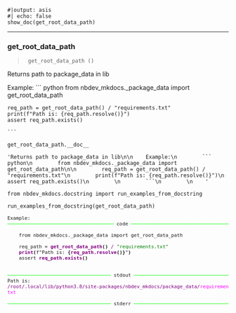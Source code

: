 <!-- WARNING: THIS FILE WAS AUTOGENERATED! DO NOT EDIT! -->


```
#|output: asis
#| echo: false
show_doc(get_root_data_path)
```




---

### get_root_data_path

>      get_root_data_path ()

Returns path to package_data in lib

Example:
    ``` python
    from nbdev_mkdocs._package_data import get_root_data_path

    req_path = get_root_data_path() / "requirements.txt"
    print(f"Path is: {req_path.resolve()}")
    assert req_path.exists()

    ```




```
get_root_data_path.__doc__
```




    'Returns path to package_data in lib\n\n    Example:\n        ``` python\n        from nbdev_mkdocs._package_data import get_root_data_path\n\n        req_path = get_root_data_path() / "requirements.txt"\n        print(f"Path is: {req_path.resolve()}")\n        assert req_path.exists()\n        \n        ```\n        \n    '




```
from nbdev_mkdocs.docstring import run_examples_from_docstring
```


```
run_examples_from_docstring(get_root_data_path)
```


<pre style="white-space:pre;overflow-x:auto;line-height:normal;font-family:Menlo,'DejaVu Sans Mono',consolas,'Courier New',monospace;font-size:.68rem">Example:
<span style="color: #00ff00; text-decoration-color: #00ff00">───────────────────────────────────── </span>code<span style="color: #00ff00; text-decoration-color: #00ff00"> ─────────────────────────────────────</span>

    from nbdev_mkdocs._package_data import get_root_data_path

    req_path = <span style="color: #800080; text-decoration-color: #800080; font-weight: bold">get_root_data_path</span><span style="font-weight: bold">()</span> <span style="color: #800080; text-decoration-color: #800080">/</span> <span style="color: #008000; text-decoration-color: #008000">"requirements.txt"</span>
    <span style="color: #800080; text-decoration-color: #800080; font-weight: bold">print</span><span style="font-weight: bold">(</span>f"Path is: <span style="font-weight: bold">{</span><span style="color: #800080; text-decoration-color: #800080; font-weight: bold">req_path.resolve</span><span style="font-weight: bold">()}</span>"<span style="font-weight: bold">)</span>
    assert <span style="color: #800080; text-decoration-color: #800080; font-weight: bold">req_path.exists</span><span style="font-weight: bold">()</span>


<span style="color: #00ff00; text-decoration-color: #00ff00">──────────────────────────────────── </span>stdout<span style="color: #00ff00; text-decoration-color: #00ff00"> ────────────────────────────────────</span>
Path is: 
<span style="color: #800080; text-decoration-color: #800080">/root/.local/lib/python3.8/site-packages/nbdev_mkdocs/package_data/</span><span style="color: #ff00ff; text-decoration-color: #ff00ff">requirements.</span>
<span style="color: #ff00ff; text-decoration-color: #ff00ff">txt</span>

<span style="color: #00ff00; text-decoration-color: #00ff00">──────────────────────────────────── </span>stderr<span style="color: #00ff00; text-decoration-color: #00ff00"> ────────────────────────────────────</span>

</pre>




```

```
